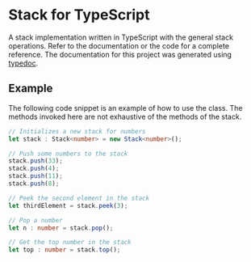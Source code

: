 # Stack for TypeScript
A stack implementation written in TypeScript with the general stack operations. Refer to the documentation or the code for a complete reference. The documentation for this project was generated using [typedoc](https://github.com/TypeStrong/typedoc).

## Example
The following code snippet is an example of how to use the class. The methods invoked here are not exhaustive of the methods of the stack.

```typescript
// Initializes a new stack for numbers
let stack : Stack<number> = new Stack<number>();

// Push some numbers to the stack
stack.push(33);
stack.push(4);
stack.push(11);
stack.push(8);

// Peek the second element in the stack
let thirdElement = stack.peek(3);

// Pop a number
let n : number = stack.pop();

// Get the top number in the stack
let top : number = stack.top();
```
